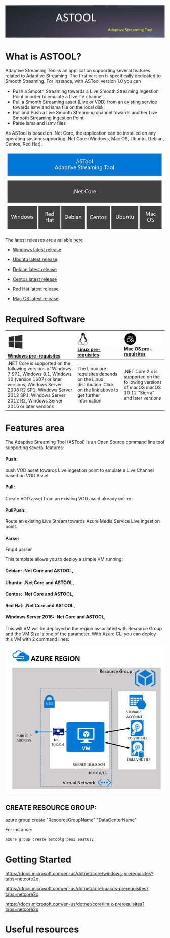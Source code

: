 <img src="Docs/ASTOOL_logo.png">

# What is ASTOOL?
Adaptive Streaming Tool is an application supporting several features related to Adaptive Streaming. The first version is specifically dedicated to Smooth Streaming.
For instance, with ASTool version 1.0 you can
- Push a Smooth Streaming towards a Live Smooth  Streaming Ingestion Point in order to emulate a Live TV channel,
- Pull a Smooth Streaming asset (Live or VOD) from an existing service towards ismv and isma file on the local disk,
- Pull and Push a Live Smooth Streaming channel towards another Live Smooth Streaming Ingestion Point
- Parse isma and ismv files

As ASTool is based on .Net Core, the application can be installed on any operating system supporting .Net Core (Windows, Mac OS, Ubuntu, Debian, Centos, Red Hat).

<img src="Docs/ASTOOL_Architecture.png" width="600">


The latest releases are available [here](https://github.com/flecoqui/ASTool/tree/master/Releases)


- [Windows latest release](https://github.com/flecoqui/ASTool/raw/master/Releases/LatestRelease.win.zip) </p>
- [Ubuntu  latest release](https://github.com/flecoqui/ASTool/raw/master/Releases/LatestRelease.ubuntu.tar.gz)</p>
- [Debian latest release](https://github.com/flecoqui/ASTool/raw/master/Releases/LatestRelease.debian.tar.gz)</p>
- [Centos latest release](https://github.com/flecoqui/ASTool/raw/master/Releases/LatestRelease.centos.tar.gz)</p>
- [Red Hat latest release](https://github.com/flecoqui/ASTool/raw/master/Releases/LatestRelease.rhel.tar.gz)</p>
- [Mac OS latest release](https://github.com/flecoqui/ASTool/raw/master/Releases/LatestRelease.osx.tar.gz)</p>



# Required Software
|[![Windows](Docs/windows_logo.png)](https://docs.microsoft.com/en-us/dotnet/core/windows-prerequisites?tabs=netcore2x)[Windows pre-requisites](https://docs.microsoft.com/en-us/dotnet/core/windows-prerequisites?tabs=netcore2x)|[![Linux](Docs/linux_logo.png)](https://docs.microsoft.com/en-us/dotnet/core/linux-prerequisites?tabs=netcore2x) [Linux pre-requisites](https://docs.microsoft.com/en-us/dotnet/core/linux-prerequisites?tabs=netcore2x)|[![MacOS](Docs/macos_logo.png)](https://docs.microsoft.com/en-us/dotnet/core/macos-prerequisites?tabs=netcore2x)  [Mac OS pre-requisites](https://docs.microsoft.com/en-us/dotnet/core/macos-prerequisites?tabs=netcore2x)|
| :--- | :--- | :--- | 
| .NET Core is supported on the following versions of Windows 7 SP1, Windows 8.1, Windows 10 (version 1607) or later versions, Windows Server 2008 R2 SP1, Windows Server 2012 SP1, Windows Server 2012 R2, Windows Server 2016 or later versions | The Linux pre-requisites depends on the Linux distribution. Click on the link above to get further information | .NET Core 2.x is supported on the following versions of macOS macOS 10.12 "Sierra" and later versions |


# Features area

The Adaptive Streaming Tool (ASTool) is an Open Source command line tool supporting several features:
####  Push: 
push VOD asset towards Live ingestion point to emulate a Live Channel based on VOD Asset
####  Pull: 
Create VOD asset from an existing VOD asset already online.
####  PullPush: 
Route an existing Live Stream towards Azure Media Service Live ingestion point.
####  Parse: 
Fmp4 parser


This template allows you to deploy a simple VM running: </p>
#### Debian: .Net Core and ASTOOL,
#### Ubuntu: .Net Core and ASTOOL, 
#### Centos: .Net Core and ASTOOL, 
#### Red Hat: .Net Core and ASTOOL,
#### Windows Server 2016: .Net Core and ASTOOL,
This will VM will be deployed in the region associated with Resource Group and the VM Size is one of the parameter.
With Azure CLI you can deploy this VM with 2 command lines:

![](https://raw.githubusercontent.com/flecoqui/ASTool/master/Azure/101-vm-astool-release-universal/Docs/1-architecture.png)

## CREATE RESOURCE GROUP:
azure group create "ResourceGroupName" "DataCenterName"

For instance:

    azure group create astoolgrpeu2 eastus2

# Getting Started


https://docs.microsoft.com/en-us/dotnet/core/windows-prerequisites?tabs=netcore2x


https://docs.microsoft.com/en-us/dotnet/core/macos-prerequisites?tabs=netcore2x 


https://docs.microsoft.com/en-us/dotnet/core/linux-prerequisites?tabs=netcore2x


# Useful resources


